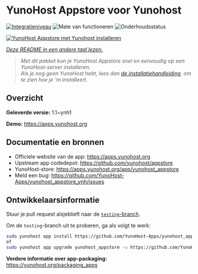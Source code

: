 <!--
NB: Deze README is automatisch gegenereerd door <https://github.com/YunoHost/apps/tree/master/tools/readme_generator>
Hij mag NIET handmatig aangepast worden.
-->

# YunoHost Appstore voor Yunohost

[![Integratieniveau](https://dash.yunohost.org/integration/yunohost_appstore.svg)](https://ci-apps.yunohost.org/ci/apps/yunohost_appstore/) ![Mate van functioneren](https://ci-apps.yunohost.org/ci/badges/yunohost_appstore.status.svg) ![Onderhoudsstatus](https://ci-apps.yunohost.org/ci/badges/yunohost_appstore.maintain.svg)

[![YunoHost Appstore met Yunohost installeren](https://install-app.yunohost.org/install-with-yunohost.svg)](https://install-app.yunohost.org/?app=yunohost_appstore)

*[Deze README in een andere taal lezen.](./ALL_README.md)*

> *Met dit pakket kun je YunoHost Appstore snel en eenvoudig op een YunoHost-server installeren.*  
> *Als je nog geen YunoHost hebt, lees dan [de installatiehandleiding](https://yunohost.org/install), om te zien hoe je 'm installeert.*

## Overzicht



**Geleverde versie:** 1.1~ynh1

**Demo:** <https://apps.yunohost.org>
## Documentatie en bronnen

- Officiele website van de app: <https://apps.yunohost.org>
- Upstream app codedepot: <https://github.com/yunohost/appstore>
- YunoHost-store: <https://apps.yunohost.org/app/yunohost_appstore>
- Meld een bug: <https://github.com/YunoHost-Apps/yunohost_appstore_ynh/issues>

## Ontwikkelaarsinformatie

Stuur je pull request alsjeblieft naar de [`testing`-branch](https://github.com/YunoHost-Apps/yunohost_appstore_ynh/tree/testing).

Om de `testing`-branch uit te proberen, ga als volgt te werk:

```bash
sudo yunohost app install https://github.com/YunoHost-Apps/yunohost_appstore_ynh/tree/testing --debug
of
sudo yunohost app upgrade yunohost_appstore -u https://github.com/YunoHost-Apps/yunohost_appstore_ynh/tree/testing --debug
```

**Verdere informatie over app-packaging:** <https://yunohost.org/packaging_apps>
